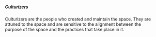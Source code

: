 ##### Culturizers

Culturizers are the people who created and maintain the space. They are attuned to the space and are sensitive to the alignment between the purpose of the space and the practices that take place in it.